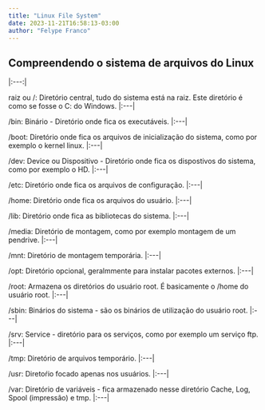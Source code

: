 ```yaml
---
title: "Linux File System"
date: 2023-11-21T16:58:13-03:00
author: "Felype Franco"
---
```

## **Compreendendo o sistema de arquivos do Linux**
|:---:|

raiz ou /: Diretório central, tudo do sistema está na raiz. Este diretório é como se fosse o C: do Windows.
|:---|

/bin: Binário - Diretório onde fica os executáveis.
|:---|

/boot: Diretório onde fica os arquivos de inicialização do sistema, como por exemplo o kernel linux.
|:---|

/dev: Device ou Dispositivo - Diretório onde fica os dispostivos do sistema, como por exemplo o HD.
|:---|

/etc: Diretório onde fica os arquivos de configuração.
|:---|

/home: Diretório onde fica os arquivos do usuário.
|:---|

/lib: Diretório onde fica as bibliotecas do sistema.
|:---|

/media: Diretório de montagem, como por exemplo montagem de um pendrive.
|:---|

/mnt: Diretório de montagem temporária.
|:---|

/opt: Diretório opcional, geralmmente para instalar pacotes externos.
|:---|

/root: Armazena os diretórios do usuário root. É basicamente o /home do usuário root.
|:---|

/sbin: Binários do sistema - são os binários de utilização do usuário root.
|:---|

/srv: Service - diretório para os serviços, como por exemplo um serviço ftp.
|:---|

/tmp: Diretório de arquivos temporário.
|:---|

/usr: Diretoŕio focado apenas nos usuários.
|:---|

/var: Diretório de variáveis - fica armazenado nesse diretório Cache, Log, Spool (impressão) e tmp.
|:---|
